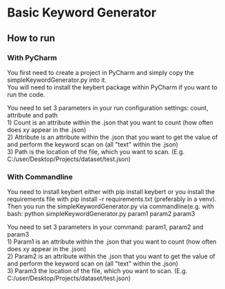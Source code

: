 # Basic Keyword Generator

## How to run
### With PyCharm 
You first need to create a project in PyCharm and simply copy the simpleKeywordGenerator.py into it. <br />
You will need to install the keybert package within PyCharm if you want to run the code. <br />

You need to set 3 parameters in your run configuration settings: count, attribute and path <br />
	1) Count is an attribute within the .json that you want to count (how often does xy appear in the .json)<br />
	2) Attribute is an attribute within the .json that you want to get the value of and perform the keyword scan on (all "text" within the .json) <br />
	3) Path is the location of the file, which you want to scan. (E.g. C:/user/Desktop/Projects/dataset/test.json) <br />
	
### With Commandline
You need to install keybert either with pip install keybert or you install the requirements file with pip install -r requirements.txt (preferably in a venv). <br />
Then you run the simpleKeywordGenerator.py via commandline(e.g. with bash: python simpleKeywordGenerator.py param1 param2 param3<br />

You need to set 3 parameters in your command: param1, param2 and param3 <br />
	1) Param1 is an attribute within the .json that you want to count (how often does xy appear in the .json)<br />
	2) Param2 is an attribute within the .json that you want to get the value of and perform the keyword scan on (all "text" within the .json) <br />
	3) Param3 the location of the file, which you want to scan. (E.g. C:/user/Desktop/Projects/dataset/test.json) <br />